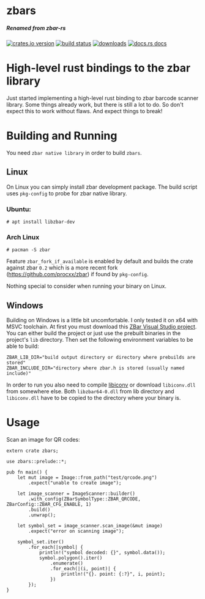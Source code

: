 # zbars
##### Renamed from zbar-rs

[![crates.io version][1]][2] [![build status][3]][4]
[![downloads][5]][6] [![docs.rs docs][7]][8]

# High-level rust bindings to the zbar library
Just started implementing a high-level rust binding to zbar barcode scanner library.
Some things already work, but there is still a lot to do. So don't expect this to work without flaws.
And expect things to break!

# Building and Running
You need `zbar native library` in order to build `zbars`.

## Linux
On Linux you can simply install zbar development package. The build script uses
`pkg-config` to probe for zbar native library.

### Ubuntu:

    # apt install libzbar-dev

### Arch Linux

    # pacman -S zbar

Feature `zbar_fork_if_available` is enabled by default and builds the crate against
zbar `0.2` which is a more recent fork (https://github.com/procxx/zbar) if found by `pkg-config`.

Nothing special to consider when running your binary on Linux.

## Windows
Building on Windows is a little bit uncomfortable. I only tested it on x64 with MSVC toolchain.
At first you must download this [ZBar Visual Studio project](https://github.com/dani4/ZBarWin64).
You can either build the project or just use the prebuilt binaries in the project's `lib` directory.
Then set the following environment variables to be able to build:

    ZBAR_LIB_DIR="build output directory or directory where prebuilds are stored"
    ZBAR_INCLUDE_DIR="directory where zbar.h is stored (usually named include)"


In order to run you also need to compile [libiconv](https://www.gnu.org/software/libiconv/) or download `libiconv.dll` from somewhere else.
Both `libzbar64-0.dll` from lib directory and `libiconv.dll` have to be copied to the directory where
your binary is.

# Usage
Scan an image for QR codes:
```
extern crate zbars;

use zbars::prelude::*;

pub fn main() {
    let mut image = Image::from_path("test/qrcode.png")
        .expect("unable to create image");

    let image_scanner = ImageScanner::builder()
        .with_config(ZBarSymbolType::ZBAR_QRCODE, ZBarConfig::ZBAR_CFG_ENABLE, 1)
        .build()
        .unwrap();

    let symbol_set = image_scanner.scan_image(&mut image)
        .expect("error on scanning image");

    symbol_set.iter()
        .for_each(|symbol| {
            println!("symbol decoded: {}", symbol.data());
            symbol.polygon().iter()
                .enumerate()
                .for_each(|(i, point)| {
                    println!("{}. point: {:?}", i, point);
                })
        });
}
```

[1]: https://img.shields.io/crates/v/zbars.svg?style=flat-square
[2]: https://crates.io/crates/zbars
[3]: https://img.shields.io/travis/marhkb/zbars.svg?style=flat-square
[4]: https://travis-ci.org/marhkb/zbars
[5]: https://img.shields.io/crates/d/zbars.svg?style=flat-square
[6]: https://crates.io/crates/zbars
[7]: https://docs.rs/zbars/badge.svg
[8]: https://docs.rs/crate/zbars
